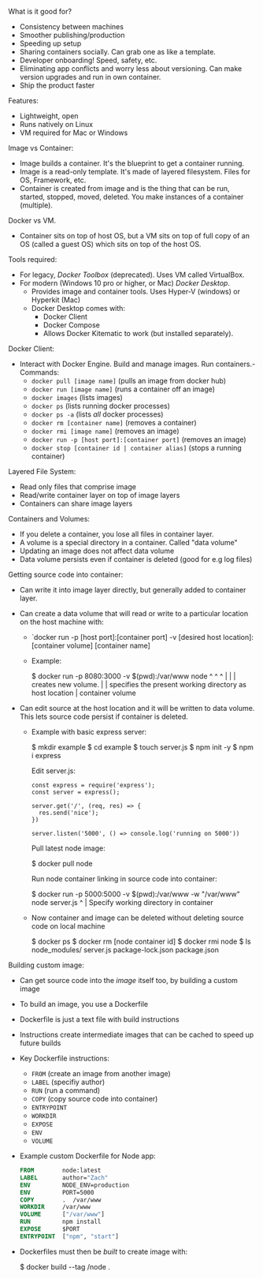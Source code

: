 What is it good for?

- Consistency between machines
- Smoother publishing/production
- Speeding up setup
- Sharing containers socially. Can grab one as like a template.
- Developer onboarding! Speed, safety, etc.
- Eliminating app conflicts and worry less about versioning. Can make version upgrades and run in own container.
- Ship the product faster

Features:

- Lightweight, open
- Runs natively on Linux
- VM required for Mac or Windows

Image vs Container:

- Image builds a container. It's the blueprint to get a container running.
- Image is a read-only template. It's made of layered filesystem. Files for OS, Framework, etc.
- Container is created from image and is the thing that can be run, started, stopped, moved, deleted. You make instances of a container (multiple).

Docker vs VM.

- Container sits on top of host OS, but a VM sits on top of full copy of an OS (called a guest OS) which sits on top of the host OS.

Tools required:

- For legacy, _Docker Toolbox_ (deprecated). Uses VM called VirtualBox.
- For modern (Windows 10 pro or higher, or Mac) _Docker Desktop_.
  - Provides image and container tools. Uses Hyper-V (windows) or Hyperkit (Mac)
  - Docker Desktop comes with:
    - Docker Client
    - Docker Compose
    - Allows Docker Kitematic to work (but installed separately).

Docker Client:

- Interact with Docker Engine. Build and manage images. Run containers.- Commands:
  - `docker pull [image name]` (pulls an image from docker hub)
  - `docker run [image name]` (runs a container off an image)
  - `docker images` (lists images)
  - `docker ps` (lists running docker processes)
  - `docker ps -a` (lists *all* docker processes)
  - `docker rm [container name]` (removes a container)
  - `docker rmi [image name]` (removes an image)
  - `docker run -p [host port]:[container port]` (removes an image)
  - `docker stop [container id | container alias]` (stops a running container)
   
Layered File System:

- Read only files that comprise image
- Read/write container layer on top of image layers
- Containers can share image layers

Containers and Volumes:

- If you delete a container, you lose all files in container layer.
- A volume is a special directory in a container. Called "data volume"
- Updating an image does not affect data volume
- Data volume persists even if container is deleted (good for e.g log files)

Getting source code into container:

- Can write it into image layer directly, but generally added to container layer.
- Can create a data volume that will read or write to a particular location on the host machine with:
  - `docker run -p [host port]:[container port] -v [desired host location]:[container volume] [container name]
  - Example:

    $ docker run -p 8080:3000 -v $(pwd):/var/www node
                               ^    ^      ^
                               |    |      |
                               creates new volume.
                                    |      |
                                    specifies the present working directory as host location
                                           |
                                           container volume

- Can edit source at the host location and it will be written to data volume. This lets source code persist if container is deleted.

  - Example with basic express server:

    $ mkdir example
    $ cd example
    $ touch server.js
    $ npm init -y
    $ npm i express

    Edit server.js:

    ```node
    const express = require('express');
    const server = express();

    server.get('/', (req, res) => {
      res.send('nice');
    })

    server.listen('5000', () => console.log('running on 5000'))
    ```

    Pull latest node image:

    $ docker pull node

    Run node container linking in source code into container:

    $ docker run -p 5000:5000 -v $(pwd):/var/www -w "/var/www" node server.js
                                                  ^
                                                  |
                                                  Specify working directory in container

  - Now container and image can be deleted without deleting source code on local machine

    $ docker ps
    $ docker rm [node container id]
    $ docker rmi node
    $ ls
      node_modules/  server.js  package-lock.json  package.json

Building custom image:

- Can get source code into the *image* itself too, by building a custom image
- To build an image, you use a Dockerfile
- Dockerfile is just a text file with build instructions
- Instructions create intermediate images that can be cached to speed up future builds
- Key Dockerfile instructions:
  - `FROM` (create an image from another image)
  - `LABEL` (specifiy author)
  - `RUN` (run a command)
  - `COPY` (copy source code into container)
  - `ENTRYPOINT`
  - `WORKDIR`
  - `EXPOSE`
  - `ENV`
  - `VOLUME`

- Example custom Dockerfile for Node app:

  ```dockerfile
  FROM        node:latest
  LABEL       author="Zach"
  ENV         NODE_ENV=production
  ENV         PORT=5000
  COPY        .  /var/www
  WORKDIR     /var/www
  VOLUME      ["/var/www"]
  RUN         npm install
  EXPOSE      $PORT
  ENTRYPOINT  ["npm", "start"]
  ```
- Dockerfiles must then be *built* to create image with:

  $ docker build  --tag  <Docker ID>/node  .
